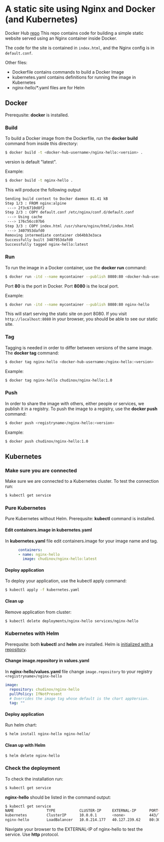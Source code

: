 # A static site using Nginx and Docker (and Kubernetes)

Docker Hub [repo](https://hub.docker.com/repository/docker/chudinov/nginx-hello)
This repo contains code for building a simple static website served using an Nginx container inside Docker. 

The code for the site is contained in `index.html`, and the Nginx config is in `default.conf`. 

Other files:
- Dockerfile contains commands to build a Docker Image
- kubernetes.yaml contains definitions for running the image in Kubernetes
- nginx-hello/*.yaml files are for Helm

## Docker
Prerequsite: **docker** is installed.

### Build
To build a Docker image from the Dockerfile, run the **docker build** command from inside this directory:

```sh
$ docker build -t <docker-hub-username>/nginx-hello:<version> .
```
version is default "latest".

Example:
```sh
$ docker build -t nginx-hello .
```

This will produce the following output

```sh
Sending build context to Docker daemon 81.41 kB
Step 1/3 : FROM nginx:alpine
 ---> 2f3c6710d8f2
Step 2/3 : COPY default.conf /etc/nginx/conf.d/default.conf
 ---> Using cache
 ---> 176c56cc07b6
Step 3/3 : COPY index.html /usr/share/nginx/html/index.html
 ---> 3407953dafd0
Removing intermediate container cb64bb3e3aca
Successfully built 3407953dafd0
Successfully tagged nginx-hello:latest
```

### Run
To run the image in a Docker container, use the **docker run** command:
```sh
$ docker run -itd --name mycontainer --publish 8080:80 <docker-hub-username>/nginx-hello:<version>
```
Port **80** is the port in Docker. Port **8080** is the local port.

Example:
```sh
$ docker run -itd --name mycontainer --publish 8080:80 nginx-hello
```
This will start serving the static site on port 8080. If you visit `http://localhost:8080` in your browser, you should be able to see our static site.


### Tag
Tagging is needed in order to differ between versions of the same image.
The **docker tag** command:
```sh
$ docker tag nginx-hello <docker-hub-username>/nginx-hello:<version>
```
Example:
```sh
$ docker tag nginx-hello chudinov/nginx-hello:1.0
```

### Push
In order to share the image with others, either people or services, we publish it in a registry.
To push the image to a registry, use the **docker push** command:
```sh
$ docker push <registryname>/nginx-hello:<version>
```

Example:
```sh
$ docker push chudinov/nginx-hello:1.0
```

## Kubernetes

### Make sure you are connected
Make sure we are connected to a Kubernetes cluster. To test the connection run: 
```sh
$ kubectl get service
```

### Pure Kubernetes
Pure Kubernetes without Helm.
Prerequsite: **kubectl** command is installed.

#### Edit containers.image in kubernetes.yaml
In **kubernetes.yaml** file edit containers.image for your image name and tag.
```yaml
      containers:
      - name: nginx-hello
        image: chudinov/nginx-hello:latest
```

#### Deploy application
To deploy your application, use the kubectl apply command:
```sh
$ kubectl apply -f kubernetes.yaml
```

#### Clean up
Remove application from cluster:
```sh
$ kubectl delete deployments/nginx-hello services/nginx-hello
```

### Kubernetes with Helm

Prerequsite: both **kubectl** and **helm** are installed. Helm is [initialized with a repository](https://helm.sh/docs/intro/quickstart/#initialize-a-helm-chart-repository).

#### Change image.repository in values.yaml

In **nginx-hello/values.yaml** file change ```image.repository``` to your registry ```<registryname>/nginx-hello```

```yaml
image:
  repository: chudinov/nginx-hello
  pullPolicy: IfNotPresent
  # Overrides the image tag whose default is the chart appVersion.
  tag: ""
```

#### Deploy application
Run helm chart:
```sh
$ helm install nginx-hello nginx-hello/
```

#### Clean up with Helm
```sh
$ helm delete nginx-hello
```

### Check the deployment
To check the installation run: 
```sh
$ kubectl get service
```

**nginx-hello** should be listed in the command output:
```sh
$ kubectl get service
NAME               TYPE           CLUSTER-IP     EXTERNAL-IP      PORT(S)        AGE
kubernetes         ClusterIP      10.0.0.1       <none>           443/TCP        9d
nginx-hello        LoadBalancer   10.0.214.177   40.127.239.62    80:30699/TCP   9m
```
Navigate your browser to the EXTERNAL-IP of nginx-hello to test the service. Use **http** protocol.
